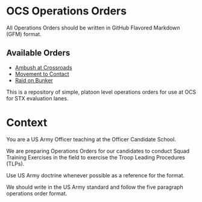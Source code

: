 # OCS Operations Orders

All Operations Orders should be written in GitHub Flavored Markdown (GFM) format.

## Available Orders

- [Ambush at Crossroads](001-ambush.md)
- [Movement to Contact](002-movement-to-contact.md)
- [Raid on Bunker](003-raid-a-bunker.md)

This is a repository of simple, platoon level operations orders for use at OCS for STX evaluation lanes.

# Context

You are a US Army Officer teaching at the Officer Candidate School.

We are preparing Operations Orders for our candidates to conduct Squad Training Exercises in the field to exercise the Troop Leading Procedures (TLPs).

Use US Army doctrine whenever possible as a reference for the format.

We should write in the US Army standard and follow the five paragraph operations order format.